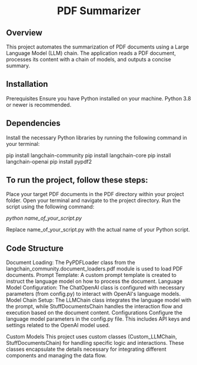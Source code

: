 <div align="center">
  <h1>PDF Summarizer</h1>
</div>

Overview
-----------------
This project automates the summarization of PDF documents using a Large Language Model (LLM) chain. The application reads a PDF document, processes its content with a chain of models, and outputs a concise summary.

Installation
-----------------------
Prerequisites
Ensure you have Python installed on your machine. Python 3.8 or newer is recommended.

Dependencies
---------------------
Install the necessary Python libraries by running the following command in your terminal:


pip install langchain-community 
pip install langchain-core 
pip install langchain-openai
pip install pypdf2


To run the project, follow these steps:
----------------------------------------

Place your target PDF documents in the PDF directory within your project folder.
Open your terminal and navigate to the project directory.
Run the script using the following command:

*python name_of_your_script.py*

Replace name_of_your_script.py with the actual name of your Python script.

Code Structure
-------------------
Document Loading: The PyPDFLoader class from the langchain_community.document_loaders.pdf module is used to load PDF documents.
Prompt Template: A custom prompt template is created to instruct the language model on how to process the document.
Language Model Configuration: The ChatOpenAI class is configured with necessary parameters (from config.py) to interact with OpenAI's language models.
Model Chain Setup: The LLMChain class integrates the language model with the prompt, while StuffDocumentsChain handles the interaction flow and execution based on the document content.
Configurations
Configure the language model parameters in the config.py file. This includes API keys and settings related to the OpenAI model used.

Custom Models
This project uses custom classes (Custom_LLMChain, StuffDocumentsChain) for handling specific logic and interactions. These classes encapsulate the details necessary for integrating different components and managing the data flow.
